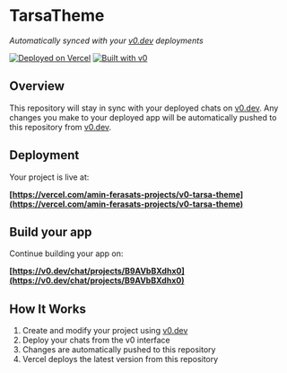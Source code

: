 # TarsaTheme

*Automatically synced with your [v0.dev](https://v0.dev) deployments*

[![Deployed on Vercel](https://img.shields.io/badge/Deployed%20on-Vercel-black?style=for-the-badge&logo=vercel)](https://vercel.com/amin-ferasats-projects/v0-tarsa-theme)
[![Built with v0](https://img.shields.io/badge/Built%20with-v0.dev-black?style=for-the-badge)](https://v0.dev/chat/projects/B9AVbBXdhx0)

## Overview

This repository will stay in sync with your deployed chats on [v0.dev](https://v0.dev).
Any changes you make to your deployed app will be automatically pushed to this repository from [v0.dev](https://v0.dev).

## Deployment

Your project is live at:

**[https://vercel.com/amin-ferasats-projects/v0-tarsa-theme](https://vercel.com/amin-ferasats-projects/v0-tarsa-theme)**

## Build your app

Continue building your app on:

**[https://v0.dev/chat/projects/B9AVbBXdhx0](https://v0.dev/chat/projects/B9AVbBXdhx0)**

## How It Works

1. Create and modify your project using [v0.dev](https://v0.dev)
2. Deploy your chats from the v0 interface
3. Changes are automatically pushed to this repository
4. Vercel deploys the latest version from this repository

